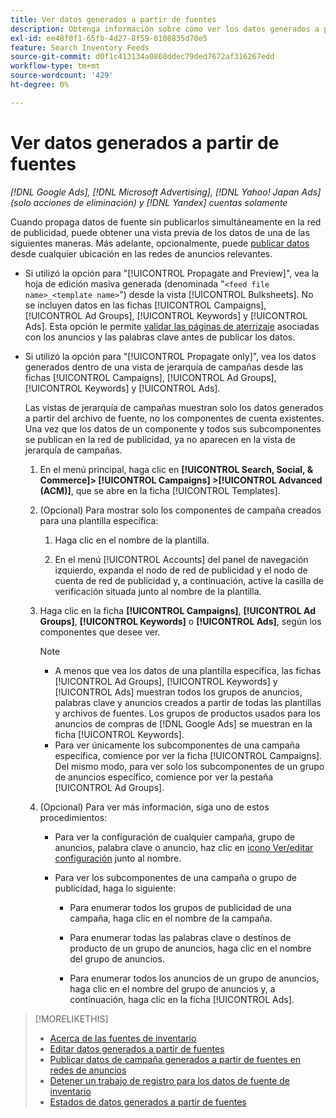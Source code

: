 ```yaml
---
title: Ver datos generados a partir de fuentes
description: Obtenga información sobre cómo ver los datos generados a partir de las fuentes de datos de inventario.
exl-id: ee48f0f1-65fb-4d27-8f59-0108835d70e5
feature: Search Inventory Feeds
source-git-commit: d0f1c413134a0868ddec79ded7672af316267edd
workflow-type: tm+mt
source-wordcount: '429'
ht-degree: 0%

---
```


# Ver datos generados a partir de fuentes

*[!DNL Google Ads], [!DNL Microsoft Advertising], [!DNL Yahoo! Japan Ads] (solo acciones de eliminación) y [!DNL Yandex] cuentas solamente*

Cuando propaga datos de fuente sin publicarlos simultáneamente en la red de publicidad, puede obtener una vista previa de los datos de una de las siguientes maneras. Más adelante, opcionalmente, puede [publicar datos](propagated-data-post.md) desde cualquier ubicación en las redes de anuncios relevantes.

* Si utilizó la opción para &quot;[!UICONTROL Propagate and Preview]&quot;, vea la hoja de edición masiva generada (denominada &quot;`<feed file name>_<template name>`&quot;) desde la vista [!UICONTROL Bulksheets]. No se incluyen datos en las fichas [!UICONTROL Campaigns], [!UICONTROL Ad Groups], [!UICONTROL Keywords] y [!UICONTROL Ads]. Esta opción le permite [validar las páginas de aterrizaje](/help/search-social-commerce/campaign-management/bulksheets/bulksheet-validate-landing-pages.md) asociadas con los anuncios y las palabras clave antes de publicar los datos.

* Si utilizó la opción para &quot;[!UICONTROL Propagate only]&quot;, vea los datos generados dentro de una vista de jerarquía de campañas desde las fichas [!UICONTROL Campaigns], [!UICONTROL Ad Groups], [!UICONTROL Keywords] y [!UICONTROL Ads].

  Las vistas de jerarquía de campañas muestran solo los datos generados a partir del archivo de fuente, no los componentes de cuenta existentes. Una vez que los datos de un componente y todos sus subcomponentes se publican en la red de publicidad, ya no aparecen en la vista de jerarquía de campañas.

   1. En el menú principal, haga clic en **[!UICONTROL Search, Social, & Commerce]> [!UICONTROL Campaigns] >[!UICONTROL Advanced (ACM)]**, que se abre en la ficha [!UICONTROL Templates].

   1. (Opcional) Para mostrar solo los componentes de campaña creados para una plantilla específica:

      1. Haga clic en el nombre de la plantilla.

      1. En el menú [!UICONTROL Accounts] del panel de navegación izquierdo, expanda el nodo de red de publicidad y el nodo de cuenta de red de publicidad y, a continuación, active la casilla de verificación situada junto al nombre de la plantilla.

   1. Haga clic en la ficha **[!UICONTROL Campaigns]**, **[!UICONTROL Ad Groups]**, **[!UICONTROL Keywords]** o **[!UICONTROL Ads]**, según los componentes que desee ver.

      >[!NOTE]
      >
      >* A menos que vea los datos de una plantilla específica, las fichas [!UICONTROL Ad Groups], [!UICONTROL Keywords] y [!UICONTROL Ads] muestran todos los grupos de anuncios, palabras clave y anuncios creados a partir de todas las plantillas y archivos de fuentes. Los grupos de productos usados para los anuncios de compras de [!DNL Google Ads] se muestran en la ficha [!UICONTROL Keywords].
      >* Para ver únicamente los subcomponentes de una campaña específica, comience por ver la ficha [!UICONTROL Campaigns]. Del mismo modo, para ver solo los subcomponentes de un grupo de anuncios específico, comience por ver la pestaña [!UICONTROL Ad Groups].

   1. (Opcional) Para ver más información, siga uno de estos procedimientos:

      * Para ver la configuración de cualquier campaña, grupo de anuncios, palabra clave o anuncio, haz clic en [icono Ver/editar configuración](/help/search-social-commerce/assets/settings.png "Icono de ver/editar configuración") junto al nombre.

      * Para ver los subcomponentes de una campaña o grupo de publicidad, haga lo siguiente:

         * Para enumerar todos los grupos de publicidad de una campaña, haga clic en el nombre de la campaña.

         * Para enumerar todas las palabras clave o destinos de producto de un grupo de anuncios, haga clic en el nombre del grupo de anuncios.

         * Para enumerar todos los anuncios de un grupo de anuncios, haga clic en el nombre del grupo de anuncios y, a continuación, haga clic en la ficha [!UICONTROL Ads].

>[!MORELIKETHIS]
>
>* [Acerca de las fuentes de inventario](inventory-feeds-about.md)
>* [Editar datos generados a partir de fuentes](propagated-data-edit.md)
>* [Publicar datos de campaña generados a partir de fuentes en redes de anuncios](propagated-data-post.md)
>* [Detener un trabajo de registro para los datos de fuente de inventario](stop-job.md)
>* [Estados de datos generados a partir de fuentes](propagated-data-status.md)

